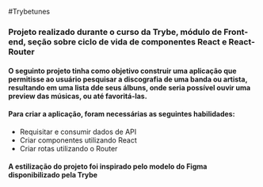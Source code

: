 #Trybetunes

### Projeto realizado durante o curso da Trybe, módulo de Front-end, seção sobre ciclo de vida de componentes React e React-Router

#### O seguinto projeto tinha como objetivo construir uma aplicação que permitisse ao usuário pesquisar a discografia de uma banda ou artista, resultando em uma lista dde seus álbuns, onde seria possível ouvir uma preview das músicas, ou até favoritá-las.

#### Para criar a aplicação, foram necessárias as seguintes habilidades:
* Requisitar e consumir dados de API
* Criar componentes utilizando React
* Criar rotas utilizando o Router

#### A estilização do projeto foi inspirado pelo modelo do Figma disponibilizado pela Trybe

